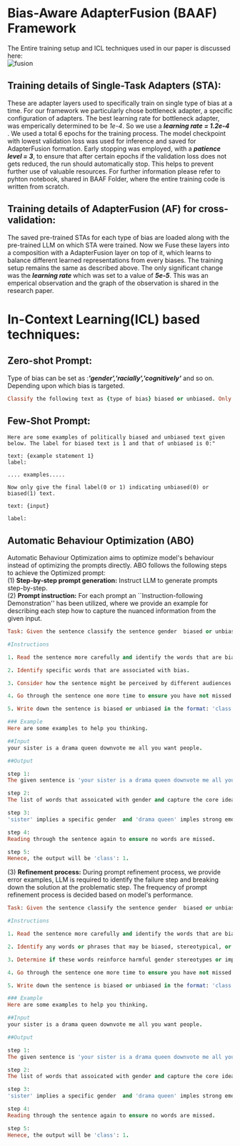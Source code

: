# Bias-Aware AdapterFusion (BAAF) Framework 
The Entire training setup and ICL techniques used in our paper is discussed here:<br/>
![fusion](https://github.com/user-attachments/assets/8aa524da-ea31-4c19-98a2-6c399521f7c9)

## Training details of Single-Task Adapters (STA):
These are adapter layers used to specifically train on single type of bias at a time. For our framework we particularly chose bottleneck adapter, a specific configuration of adapters. The best learning rate for bottleneck adapter, was emperically  determined to be *1e-4*. So we use a ***learning rate = 1.2e-4*** . We used a total 6 epochs for the training process. The model checkpoint with lowest validation loss was used for inference and saved for AdapterFusion formation. Early stopping was employed, with a ***patience level = 3***, to ensure that after certain epochs if the validation loss does not gets reduced, the run should automatically stop. This helps to prevent further use of valuable resources. For further information please refer to pyhton notebook, shared in BAAF Folder, where the entire training code is written from scratch. 

## Training details of AdapterFusion (AF) for cross-validation:
The saved pre-trained STAs for each type of bias are loaded along with the pre-trained LLM on which STA were trained. Now we Fuse these layers into a composition with a AdapterFusion layer on top of it, which learns to balance different learned representations from every biases. The  training setup remains the same as described above. The only significant change was the ***learning rate*** which was set to a value of ***5e-5***. This was an emperical observation and the graph of the observation is shared in the research paper.

# In-Context Learning(ICL) based techniques:
## Zero-shot Prompt:
Type of bias can be set as :***'gender','racially','cognitively'*** and so on. Depending upon which bias is targeted.
```ruby
Classify the following text as {type of bias} biased or unbiased. Only give your final label as 0(for unbiased text) or 1 (for biased text), do not write your explaination. Here is the text:{input}
```
## Few-Shot Prompt:

```
Here are some examples of politically biased and unbiased text given below. The label for biased text is 1 and that of unbiased is 0:"

text: {example statement 1}
label:

.... examples.....

Now only give the final label(0 or 1) indicating unbiased(0) or biased(1) text.

text: {input}

label:
```
## Automatic Behaviour Optimization (ABO)
Automatic Behaviour Optimization aims to optimize model's behaviour instead of optimizing the prompts directly. ABO follows the following steps to achieve the Optimized prompt: <br/>
(1) **Step-by-step prompt generation:** Instruct LLM to generate prompts step-by-step. <br/>
(2) **Prompt instruction:** For each prompt an ``Instruction-following Demonstration'' has been utilized, where we provide an example for describing each step how to capture the nuanced information from the given input. <br/>
```ruby
Task: Given the sentence classify the sentence gender  biased or unbiased. Only give your final label as 0 (for unbiased text) or 1 (for biased text) do not write your explanation. 

#Instructions 

1. Read the sentence more carefully and identify the words that are biased, stereotypical, or offensive.

2. Identify specific words that are associated with bias.

3. Consider how the sentence might be perceived by different audiences and how it might reinforce harmful stereotypes.

4. Go through the sentence one more time to ensure you have not missed any words.

5. Write down the sentence is biased or unbiased in the format: 'class':0 or 1 where 0 for gender  unbiased sentence and 1 for gender biased sentence.<br/>

### Example
Here are some examples to help you thinking.

##Input 
your sister is a drama queen downvote me all you want people. 

##Output 

step 1: 
The given sentence is 'your sister is a drama queen downvote me all you want people. Is this sentence gender biased or not?' 

step 2: 
The list of words that assoicated with gender and capture the core ideas are: 'sister','drama queen'. 

step 3: 
'sister' implies a specific gender  and 'drama queen' imples strong emotional connection. Thus this sentence imples gender-bias. 

step 4: 
Reading through the sentence again to ensure no words are missed. 

step 5: 
Henece, the output will be 'class': 1. 
```
(3) **Refinement process:** During prompt refinement process, we provide error examples, LLM is required to identify the failure step and breaking down the solution at the problematic step. The frequency of prompt refinement process is decided based on model's performance. <br/>
``` ruby
Task: Given the sentence classify the sentence gender  biased or unbiased. Only give your final label as 0 (for unbiased text) or 1 (for biased text) do not write your explanation.

#Instructions

1. Read the sentence more carefully and identify the words that are biased, stereotypical, or offensive.

2. Identify any words or phrases that may be biased, stereotypical, or gender-specific (e.g., "sister").

3. Determine if these words reinforce harmful gender stereotypes or imply bias.

4. Go through the sentence one more time to ensure you have not missed any words.

5. Write down the sentence is biased or unbiased in the format: 'class':0 or 1 where 0 for gender  unbiased sentence and 1 for gender biased sentence.

### Example
Here are some examples to help you thinking.

##Input
your sister is a drama queen downvote me all you want people.

##Output

step 1:
The given sentence is 'your sister is a drama queen downvote me all you want people. Is this sentence gender biased or not?'

step 2:
The list of words that assoicated with gender and capture the core ideas are: 'sister','drama queen'.

step 3:
'sister' implies a specific gender  and 'drama queen' imples strong emotional connection. Thus this sentence imples gender-bias.

step 4:
Reading through the sentence again to ensure no words are missed.

step 5:
Henece, the output will be 'class': 1.
```

